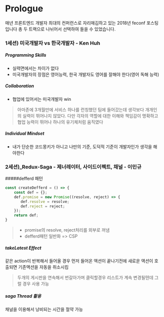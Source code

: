 # Prologue
매년 프론트엔드 개발자 최대의 컨퍼런스로 자리매김하고 있는
2018년 feconf 포스팅입니다
총 두 트랙으로 나뉘어서 선택하여 들을 수 있었습니다.

### 1세션) 미국개발자 vs 한국개발자 - Ken Huh
##### Programming Skills
- 실력면에서는 차이가 없다
- 미국개발자의 장점은 영어능력, 한국 개발자도 영어를 잘해야 한다(영어 독해 능력)

##### Collaboration
- 협업에 있어서는 미국개발자 win
> 아마존에 3개월만에 서비스 하나를 런칭했던 팀에 들어갔는데 생각보다 개개인의 실력이 뛰어나지 않았다.
다만 각자의 역할에 대한 이해와 책임감이 명확하고 협업 능력이 뛰어나 하나의 유기체처럼 움직였다

##### Individual Mindset
- 내가 단순한 코드몽키가 아니고 나만의 기준, 도덕적 기준이 개발자인가 생각을 해야한다

### 2세션)_Redux-Saga - 제너레이터, 사이드이펙트, 채널 - 이민규
#####defferd 패턴
```js
const createDefferd = () => {
    const def = {};
    def.promise = new Promise((resolve, reject) => {
       def.resolve = resolve;
       def.reject = reject;
    });
    return def;
}
```
> - promise의 resolve, reject처리를 외부로 꺼냄
> - defferd패턴 일반화 => CSP
##### takeLatest Effect
같은 action이 반복해서 들어올 경우 
먼저 들어온 액션이 끝나기전에 새로운 액션이 호출되면 기존액션을 자동을 취소시킴
> 두개의 게시판을 연속해서 번갈아가며 클릭할경우 리스트가 계속 변경될텐데 그럴 경우 사용 가능

##### saga Thread 활용
채널을 이용해서 낭비되는 시간을 절약 가능